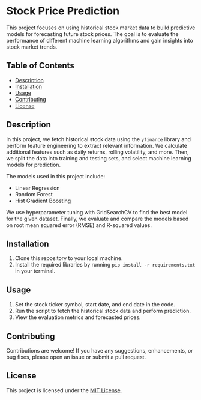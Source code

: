 # Stock Price Prediction

This project focuses on using historical stock market data to build predictive models for forecasting future stock prices. The goal is to evaluate the performance of different machine learning algorithms and gain insights into stock market trends.

## Table of Contents
- [Description](#description)
- [Installation](#installation)
- [Usage](#usage)
- [Contributing](#contributing)
- [License](#license)

## Description
In this project, we fetch historical stock data using the `yfinance` library and perform feature engineering to extract relevant information. We calculate additional features such as daily returns, rolling volatility, and more. Then, we split the data into training and testing sets, and select machine learning models for prediction.

The models used in this project include:
- Linear Regression
- Random Forest
- Hist Gradient Boosting

We use hyperparameter tuning with GridSearchCV to find the best model for the given dataset. Finally, we evaluate and compare the models based on root mean squared error (RMSE) and R-squared values.

## Installation
1. Clone this repository to your local machine.
2. Install the required libraries by running `pip install -r requirements.txt` in your terminal.

## Usage
1. Set the stock ticker symbol, start date, and end date in the code.
2. Run the script to fetch the historical stock data and perform prediction.
3. View the evaluation metrics and forecasted prices.

## Contributing
Contributions are welcome! If you have any suggestions, enhancements, or bug fixes, please open an issue or submit a pull request.

## License
This project is licensed under the [MIT License](LICENSE).

